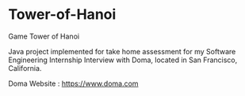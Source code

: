 # Tower-of-Hanoi
Game Tower of Hanoi 

Java project implemented for take home assessment for my 
Software Engineering Internship Interview with Doma, located 
in San Francisco, California. 


Doma Website : https://www.doma.com 
